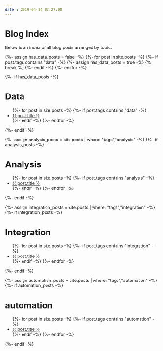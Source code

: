 ```yaml
---
date : 2019-04-14 07:27:08
---
```

# Blog Index

Below is an index of all blog posts arranged by topic.

{%- assign has_data_posts = false -%}
{%- for post in site.posts -%}
    {%- if post.tags contains "data" -%}
        {%- assign has_data_posts = true -%}
        {% break %}
    {%- endif -%}
{%- endfor -%}

{%- if has_data_posts -%}
<h1>Data</h1>
<ul class="posts">
{%- for post in site.posts -%}
{%- if post.tags contains "data" -%}
<li><a href="{{ post.id }}">{{ post.title }}</a></li>
{%- endif -%}
{%- endfor -%}
</ul>
{%- endif -%}

{%- assign analysis_posts = site.posts | where: "tags","analysis" -%}
{%- if analysis_posts -%}
<h1>Analysis</h1>
<ul class="posts">
{%- for post in site.posts -%}
{%- if post.tags contains "analysis" -%}
<li><a href="{{ post.id }}">{{ post.title }}</a></li>
{%- endif -%}
{%- endfor -%}
</ul>
{%- endif -%}

{%- assign integration_posts = site.posts | where: "tags","integration" -%}
{%- if integration_posts -%}
<h1>Integration</h1>
<ul class="posts">
{%- for post in site.posts -%}
{%- if post.tags contains "integration" -%}
<li><a href="{{ post.id }}">{{ post.title }}</a></li>
{%- endif -%}
{%- endfor -%}
</ul>
{%- endif -%}

{%- assign automation_posts = site.posts | where: "tags","automation" -%}
{%- if automation_posts -%}
<h1>automation</h1>
<ul class="posts">
{%- for post in site.posts -%}
{%- if post.tags contains "automation" -%}
<li><a href="{{ post.id }}">{{ post.title }}</a></li>
{%- endif -%}
{%- endfor -%}
</ul>
{%- endif -%}

